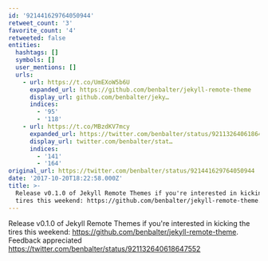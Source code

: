 ```yaml
---
id: '921441629764050944'
retweet_count: '3'
favorite_count: '4'
retweeted: false
entities:
  hashtags: []
  symbols: []
  user_mentions: []
  urls:
    - url: https://t.co/UmEXoW5b6U
      expanded_url: https://github.com/benbalter/jekyll-remote-theme
      display_url: github.com/benbalter/jeky…
      indices:
        - '95'
        - '118'
    - url: https://t.co/MBzdKV7mcy
      expanded_url: https://twitter.com/benbalter/status/921132640618647552
      display_url: twitter.com/benbalter/stat…
      indices:
        - '141'
        - '164'
original_url: https://twitter.com/benbalter/status/921441629764050944
date: '2017-10-20T18:22:58.000Z'
title: >-
  Release v0.1.0 of Jekyll Remote Themes if you're interested in kicking the
  tires this weekend: https://github.com/benbalter/jekyll-remote-theme.…
---
```


Release v0.1.0 of Jekyll Remote Themes if you're interested in kicking the tires this weekend: https://github.com/benbalter/jekyll-remote-theme. Feedback appreciated https://twitter.com/benbalter/status/921132640618647552
